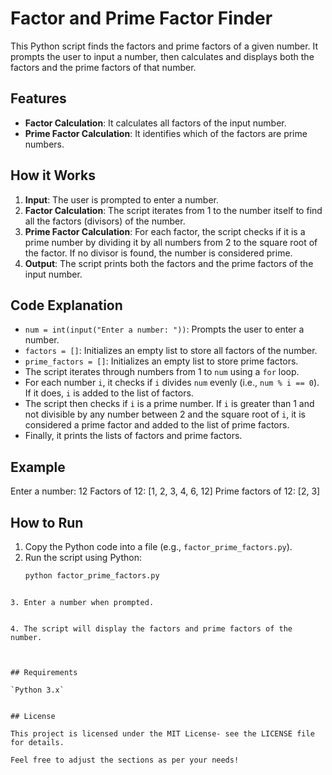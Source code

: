 # Factor and Prime Factor Finder

This Python script finds the factors and prime factors of a given number. It prompts the user to input a number, then calculates and displays both the factors and the prime factors of that number.

## Features

- **Factor Calculation**: It calculates all factors of the input number.
- **Prime Factor Calculation**: It identifies which of the factors are prime numbers.

## How it Works

1. **Input**: The user is prompted to enter a number.
2. **Factor Calculation**: The script iterates from 1 to the number itself to find all the factors (divisors) of the number.
3. **Prime Factor Calculation**: For each factor, the script checks if it is a prime number by dividing it by all numbers from 2 to the square root of the factor. If no divisor is found, the number is considered prime.
4. **Output**: The script prints both the factors and the prime factors of the input number.

## Code Explanation

- `num = int(input("Enter a number: "))`: Prompts the user to enter a number.
- `factors = []`: Initializes an empty list to store all factors of the number.
- `prime_factors = []`: Initializes an empty list to store prime factors.
- The script iterates through numbers from 1 to `num` using a `for` loop.
- For each number `i`, it checks if `i` divides `num` evenly (i.e., `num % i == 0`). If it does, `i` is added to the list of factors.
- The script then checks if `i` is a prime number. If `i` is greater than 1 and not divisible by any number between 2 and the square root of `i`, it is considered a prime factor and added to the list of prime factors.
- Finally, it prints the lists of factors and prime factors.

## Example

Enter a number: 12 Factors of 12: [1, 2, 3, 4, 6, 12] Prime factors of 12: [2, 3]

## How to Run

1. Copy the Python code into a file (e.g., `factor_prime_factors.py`).
2. Run the script using Python:
   ```bash
   python factor_prime_factors.py
```

3. Enter a number when prompted.


4. The script will display the factors and prime factors of the number.



## Requirements

`Python 3.x`


## License

This project is licensed under the MIT License- see the LICENSE file for details.

Feel free to adjust the sections as per your needs!


